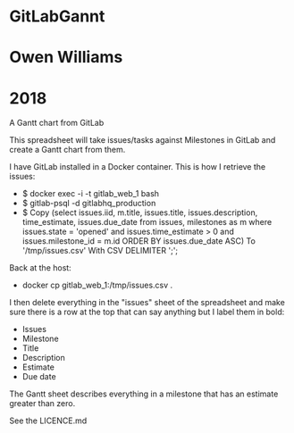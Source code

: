 # GitLabGannt
# Owen Williams
# 2018

A Gantt chart from GitLab

This spreadsheet will take issues/tasks against Milestones in GitLab and create a Gantt chart from them.

I have GitLab installed in a Docker container. This is how I retrieve the issues:

*    $ docker exec -i -t gitlab_web_1 bash
*    $ gitlab-psql -d gitlabhq_production
*    $ Copy (select issues.iid, m.title, issues.title, issues.description, time_estimate, issues.due_date from issues, milestones as m where issues.state = 'opened' and issues.time_estimate > 0 and issues.milestone_id = m.id ORDER BY issues.due_date ASC) To '/tmp/issues.csv' With CSV DELIMITER ';';

Back at the host:
*    docker cp gitlab_web_1:/tmp/issues.csv .

I then delete everything in the "issues" sheet of the spreadsheet and make sure there is a row at the top that can say anything but I label them in bold:

*    Issues
*    Milestone
*    Title
*    Description
*    Estimate
*    Due date

The Gantt sheet describes everything in a milestone that has an estimate greater than zero.

See the LICENCE.md
